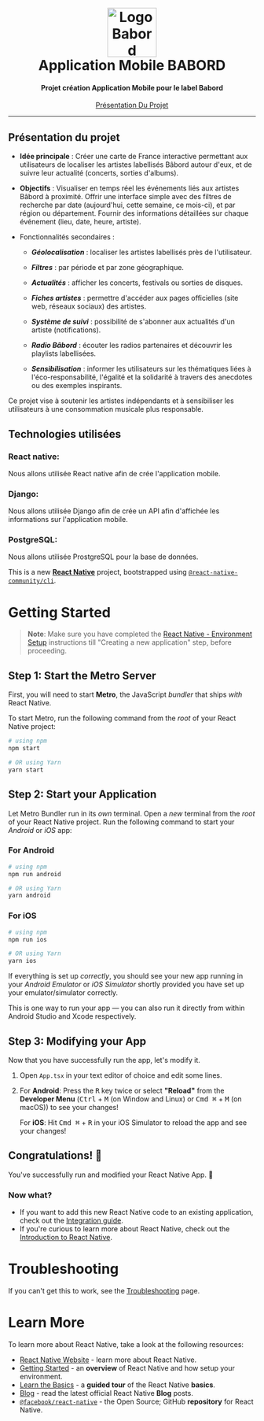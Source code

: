 <h1 align="center">
  <br>
  <img src="https://www.label-babord.fr/wp-content/uploads/2022/11/cropped-logo-label-babord-circuit-court-musical-producteurs-musique-nouvelle-aquitaine.png" alt="Logo Babord" width=100></a><br>
    Application Mobile BABORD
  <br>
</h1>

<h4 align="center">Projet création Application Mobile pour le label Babord</h4>

<p align="center">
  <a href="#présentation-du-projet">Présentation Du Projet</a>
</p>

** **

## Présentation du projet

- **Idée principale** : Créer une carte de France interactive permettant aux utilisateurs de localiser les artistes labellisés Bâbord autour d'eux, et de suivre leur actualité (concerts, sorties d'albums).

- **Objectifs** :
Visualiser en temps réel les événements liés aux artistes Bâbord à proximité.
Offrir une interface simple avec des filtres de recherche par date (aujourd'hui, cette semaine, ce mois-ci), et par région ou département.
Fournir des informations détaillées sur chaque événement (lieu, date, heure, artiste).

- Fonctionnalités secondaires :
  - ***Géolocalisation*** : localiser les artistes labellisés près de l'utilisateur.

  - ***Filtres*** : par période et par zone géographique.
    
  - ***Actualités*** : afficher les concerts, festivals ou sorties de disques.
    
  - ***Fiches artistes*** : permettre d'accéder aux pages officielles (site web, réseaux sociaux) des artistes.
    
  - ***Système de suivi*** : possibilité de s'abonner aux actualités d'un artiste (notifications).
    
  - ***Radio Bâbord*** : écouter les radios partenaires et découvrir les playlists labellisées.
    
  - ***Sensibilisation*** : informer les utilisateurs sur les thématiques liées à l'éco-responsabilité, l'égalité et la solidarité à travers des anecdotes ou des exemples inspirants.

Ce projet vise à soutenir les artistes indépendants et à sensibiliser les utilisateurs à une consommation musicale plus responsable.


## Technologies utilisées

### React native:
Nous allons utilisée React native afin de crée l'application mobile.

### Django:
Nous allons utilisée Django afin de crée un API afin d'affichée les informations sur l'application mobile.

### PostgreSQL:
Nous allons utilisée ProstgreSQL pour la base de données.



This is a new [**React Native**](https://reactnative.dev) project, bootstrapped using [`@react-native-community/cli`](https://github.com/react-native-community/cli).

# Getting Started

>**Note**: Make sure you have completed the [React Native - Environment Setup](https://reactnative.dev/docs/environment-setup) instructions till "Creating a new application" step, before proceeding.

## Step 1: Start the Metro Server

First, you will need to start **Metro**, the JavaScript _bundler_ that ships _with_ React Native.

To start Metro, run the following command from the _root_ of your React Native project:

```bash
# using npm
npm start

# OR using Yarn
yarn start
```

## Step 2: Start your Application

Let Metro Bundler run in its _own_ terminal. Open a _new_ terminal from the _root_ of your React Native project. Run the following command to start your _Android_ or _iOS_ app:

### For Android

```bash
# using npm
npm run android

# OR using Yarn
yarn android
```

### For iOS

```bash
# using npm
npm run ios

# OR using Yarn
yarn ios
```

If everything is set up _correctly_, you should see your new app running in your _Android Emulator_ or _iOS Simulator_ shortly provided you have set up your emulator/simulator correctly.

This is one way to run your app — you can also run it directly from within Android Studio and Xcode respectively.

## Step 3: Modifying your App

Now that you have successfully run the app, let's modify it.

1. Open `App.tsx` in your text editor of choice and edit some lines.
2. For **Android**: Press the <kbd>R</kbd> key twice or select **"Reload"** from the **Developer Menu** (<kbd>Ctrl</kbd> + <kbd>M</kbd> (on Window and Linux) or <kbd>Cmd ⌘</kbd> + <kbd>M</kbd> (on macOS)) to see your changes!

   For **iOS**: Hit <kbd>Cmd ⌘</kbd> + <kbd>R</kbd> in your iOS Simulator to reload the app and see your changes!

## Congratulations! :tada:

You've successfully run and modified your React Native App. :partying_face:

### Now what?

- If you want to add this new React Native code to an existing application, check out the [Integration guide](https://reactnative.dev/docs/integration-with-existing-apps).
- If you're curious to learn more about React Native, check out the [Introduction to React Native](https://reactnative.dev/docs/getting-started).

# Troubleshooting

If you can't get this to work, see the [Troubleshooting](https://reactnative.dev/docs/troubleshooting) page.

# Learn More

To learn more about React Native, take a look at the following resources:

- [React Native Website](https://reactnative.dev) - learn more about React Native.
- [Getting Started](https://reactnative.dev/docs/environment-setup) - an **overview** of React Native and how setup your environment.
- [Learn the Basics](https://reactnative.dev/docs/getting-started) - a **guided tour** of the React Native **basics**.
- [Blog](https://reactnative.dev/blog) - read the latest official React Native **Blog** posts.
- [`@facebook/react-native`](https://github.com/facebook/react-native) - the Open Source; GitHub **repository** for React Native.
